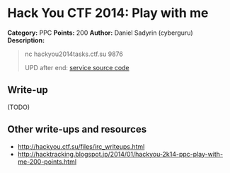# Hack You CTF 2014: Play with me

**Category:** PPC
**Points:** 200
**Author:** Daniel Sadyrin (cyberguru)
**Description:**

> nc hackyou2014tasks.ctf.su 9876
>
> UPD after end: [service source code](ppc200.py)

## Write-up

(TODO)

## Other write-ups and resources

* <http://hackyou.ctf.su/files/irc_writeups.html>
* <http://hacktracking.blogspot.jp/2014/01/hackyou-2k14-ppc-play-with-me-200-points.html>
